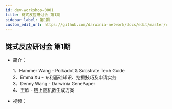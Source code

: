```yaml
---
id: dev-workshop-0001
title: 链式反应研讨会 第1期
sidebar_label: 第1期
custom_edit_url: https://github.com/darwinia-network/docs/edit/master/content/zh-CN/dev-workshop-0001.md
---
```

## 链式反应研讨会 第1期
- 简介：

  1、Hammer Wang - Polkadot & Substrate Tech Guide  
  2、Emma Xu - 专利基础知识、挖掘技巧及申请实务  
  3、Denny Wang - Darwinia GenePaper   
  4、王欣 - 链上随机数生成方案

- 视频：